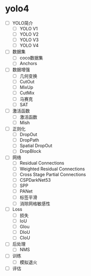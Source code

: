 # yolo4

- [ ] YOLO简介
    - [ ] YOLO V1 
    - [ ] YOLO V2 
    - [ ] YOLO V3 
    - [ ] YOLO V4 
- [ ] 数据集
    - [ ] coco数据集
    - [ ] Anchors
- [ ] 数据增强
    - [ ] 几何变换
    - [ ] CutOut
    - [ ] MixUp
    - [ ] CutMix
    - [ ] 马赛克
    - [ ] SAT
- [ ] 激活函数
    - [ ] 激活函数
    - [ ] Mish
- [ ] 正则化
    - [ ] DropOut
    - [ ] DropPath
    - [ ] Spatial DropOut
    - [ ] DropBlock
- [ ] 网络
    - [ ] Residual Connections
    - [ ] Weighted Residual Connections
    - [ ] Cross Stage Partial Connections
    - [ ] CSPDarkNet53
    - [ ] SPP
    - [ ] PANet
    - [ ] 标签平滑
    - [ ] 消除网格敏感性
- [ ] Loss
    - [ ] 损失
    - [ ] IoU
    - [ ] GIou
    - [ ] DIoU
    - [ ] CIoU
- [ ] 后处理
    - [ ] NMS
- [ ] 训练
    - [ ] 模拟退火
- [ ] 评估